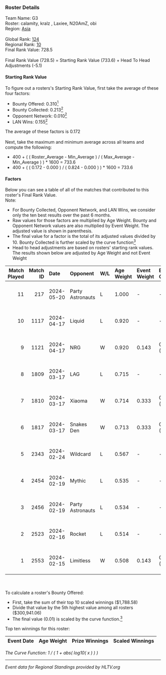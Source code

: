 ### Roster Details<br />
Team Name: G3<br />
Roster: calamity, kralz , Laxiee, N20AmZ, obi<br />
Region: [Asia]( ../standings_asia.md)<br />
<br />
Global Rank: [124](../standings_global.md)<br />
Regional Rank: [10]( ../standings_asia.md)<br />
Final Rank Value:  728.5<br />
<br />
Final Rank Value (728.5) = Starting Rank Value (733.6) + Head To Head Adjustments (-5.1)<br />

#### Starting Rank Value<br />
To figure out a rosters's Starting Rank Value, first take the average of these four factors:<br />
- Bounty Offered: 0.310[<sup>1</sup>](#table2)
- Bounty Collected: 0.213[<sup>2</sup>](#table1)
- Opponent Network: 0.010[<sup>2</sup>](#table1)
- LAN Wins: 0.155[<sup>2</sup>](#table1)

The average of these factors is 0.172<br />
<br />
Next, take the maximum and minimum average across all teams and compute the following:<br />
- 400 + ( ( Roster_Average - Min_Average ) / ( Max_Average - Min_Average ) ) * 1600 = 733.6
- 400 + ( ( 0.172 - 0.000 ) / ( 0.824 - 0.000 ) ) * 1600 = 733.6


#### Factors<br />
Below you can see a table of all of the matches that contributed to this roster's Final Rank Value.<br />
Note:<br />

- For Bounty Collected, Opponent Network, and LAN Wins, we consider only the ten best results over the past 6 months.
- Raw values for those factors are multiplied by Age Weight. Bounty and Opponent Network values are also multiplied by Event Weight. The adjusted value is shown in parenthesis.
- The final value for a factor is the total of its adjusted values divided by 10. Bounty Collected is further scaled by the curve function[<sup>3</sup>](#curveFunction)
- Head to head adjustments are based on rosters' starting rank values. The results shown below are adjusted by Age Weight and not Event Weight
<span id="table1"></span><br />


| Match Played | Match ID | Date       | Opponent         | W/L | Age Weight | Event Weight | Bounty Collected | Opponent Network | LAN Wins  | H2H Adj. | Roster                                    |
| -: | -: | :- | :- | :- | :- | :- | :- | :- | :- | -: | :- |
|           11 |      217 | 2024-05-20 | Party Astronauts | L   | 1.000      | -            | -                | -                | -         |    -7.88 | calamity, kralz , Laxiee, N20AmZ, obi     |
|           10 |     1117 | 2024-04-17 | Liquid           | L   | 0.920      | -            | -                | -                | -         |    -0.19 | calamity, kralz , Laxiee, N20AmZ, obi     |
|            9 |     1121 | 2024-04-17 | NRG              | W   | 0.920      | 0.143        | 0.010 (0.001)    | 0.605 (0.079)    | 0 (0.000) |    20.50 | calamity, kralz , Laxiee, N20AmZ, obi     |
|            8 |     1809 | 2024-03-17 | LAG              | L   | 0.715      | -            | -                | -                | -         |    -6.44 | arviast, C4LLM3SU3, calamity, N20AmZ, obi |
|            7 |     1810 | 2024-03-17 | Xiaoma           | W   | 0.714      | 0.333        | 0.002 (0.001)    | 0.030 (0.007)    | 1 (0.714) |     6.97 | arviast, C4LLM3SU3, calamity, N20AmZ, obi |
|            6 |     1817 | 2024-03-17 | Snakes Den       | W   | 0.713      | 0.333        | 0.000 (0.000)    | 0.000 (0.000)    | 1 (0.713) |     3.28 | arviast, C4LLM3SU3, calamity, N20AmZ, obi |
|            5 |     2343 | 2024-02-24 | Wildcard         | L   | 0.567      | -            | -                | -                | -         |    -4.56 | C4LLM3SU3, calamity, Laxiee, N20AmZ, obi  |
|            4 |     2454 | 2024-02-19 | Mythic           | L   | 0.535      | -            | -                | -                | -         |    -6.50 | C4LLM3SU3, calamity, Laxiee, N20AmZ, obi  |
|            3 |     2456 | 2024-02-19 | Party Astronauts | L   | 0.534      | -            | -                | -                | -         |    -5.26 | C4LLM3SU3, calamity, Laxiee, N20AmZ, obi  |
|            2 |     2523 | 2024-02-16 | Rocket           | L   | 0.514      | -            | -                | -                | -         |   -11.69 | C4LLM3SU3, calamity, N20AmZ, obi, tmk     |
|            1 |     2553 | 2024-02-15 | Limitless        | W   | 0.508      | 0.143        | 0.001 (0.000)    | 0.168 (0.012)    | 0 (0.000) |     6.67 | C4LLM3SU3, calamity, N20AmZ, obi, tmk     |

<br />
<span id="table2"></span><br />
To calculate a roster's Bounty Offered:<br />

- First, take the sum of their top 10 scaled winnings ($1,788.58)
- Divide that value by the 5th highest value among all rosters ($300,941.06)
- The final value (0.01) is scaled by the curve function.[<sup>3</sup>](#curveFunction)

Top ten winnings for this roster:<br />

| Event Date | Age Weight | Prize Winnings | Scaled Winnings |
| :- | -: | :- | :- |


<span id="curveFunction"></span>_The Curve Function: 1 / ( 1 + abs( log10( x ) ) )_<br />

---
_Event data for Regional Standings provided by HLTV.org_<br />
